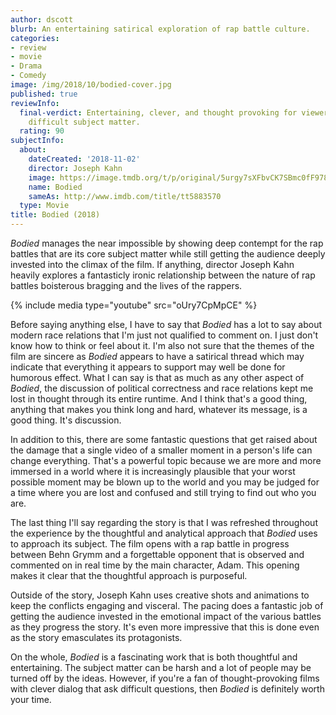```yaml
---
author: dscott
blurb: An entertaining satirical exploration of rap battle culture.
categories:
- review
- movie
- Drama
- Comedy
image: /img/2018/10/bodied-cover.jpg
published: true
reviewInfo:
  final-verdict: Entertaining, clever, and thought provoking for viewers who can appreciate
    difficult subject matter.
  rating: 90
subjectInfo:
  about:
    dateCreated: '2018-11-02'
    director: Joseph Kahn
    image: https://image.tmdb.org/t/p/original/5urgy7sXFbvCK7SBmc0fF978AOb.jpg
    name: Bodied
    sameAs: http://www.imdb.com/title/tt5883570
  type: Movie
title: Bodied (2018)
---
```


*Bodied* manages the near impossible by showing deep contempt for the rap battles that are its core subject matter while still getting the audience deeply invested into the climax of the film. If anything, director Joseph Kahn heavily explores a fantasticly ironic relationship between the nature of rap battles boisterous bragging and the lives of the rappers. 

{% include media type="youtube" src="oUry7CpMpCE" %}

Before saying anything else, I have to say that *Bodied* has a lot to say about modern race relations that I'm just not qualified to comment on. I just don't know how to think or feel about it. I'm also not sure that the themes of the film are sincere as *Bodied* appears to have a satirical thread which may indicate that everything it appears to support may well be done for humorous effect. What I can say is that as much as any other aspect of *Bodied*, the discussion of political correctness and race relations kept me lost in thought through its entire runtime. And I think that's a good thing, anything that makes you think long and hard, whatever its message, is a good thing. It's discussion.

In addition to this, there are some fantastic questions that get raised about the damage that a single video of a smaller moment in a person's life can change everything. That's a powerful topic because we are more and more immersed in a world where it is increasingly plausible that your worst possible moment may be blown up to the world and you may be judged for a time where you are lost and confused and still trying to find out who you are. 

The last thing I'll say regarding the story is that I was refreshed throughout the experience by the thoughtful and analytical approach that *Bodied* uses to approach its subject. The film opens with a rap battle in progress between Behn Grymm and a forgettable opponent that is observed and commented on in real time by the main character, Adam. This opening makes it clear that the thoughtful approach is purposeful. 

Outside of the story, Joseph Kahn uses creative shots and animations to keep the conflicts engaging and visceral. The pacing does a fantastic job of getting the audience invested in the emotional impact of the various battles as they progress the story. It's even more impressive that this is done even as the story emasculates its protagonists. 

On the whole, *Bodied* is a fascinating work that is both thoughtful and entertaining. The subject matter can be harsh and a lot of people may be turned off by the ideas. However, if you're a fan of thought-provoking films with clever dialog that ask difficult questions, then *Bodied* is definitely worth your time.